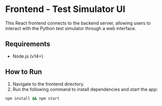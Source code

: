 # Frontend - Test Simulator UI

This React frontend connects to the backend server, allowing users to interact with the Python test simulator through a web interface.

## Requirements

- Node.js (v14+)

## How to Run

1. Navigate to the frontend directory.
2. Run the following command to install dependencies and start the app:

```bash
npm install && npm start
```

